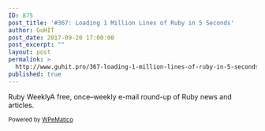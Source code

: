 ```yaml
---
ID: 875
post_title: '#367: Loading 1 Million Lines of Ruby in 5 Seconds'
author: GuHIT
post_date: 2017-09-20 17:00:00
post_excerpt: ""
layout: post
permalink: >
  http://www.guhit.pro/367-loading-1-million-lines-of-ruby-in-5-seconds/
published: true
---
```

Ruby WeeklyA free, once&ndash;weekly e-mail round-up of Ruby news and articles.<p class="wpematico_credit"><small>Powered by <a href="http://www.wpematico.com" target="_blank">WPeMatico</a></small></p>